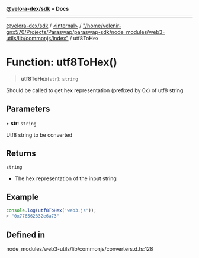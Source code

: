 [**@velora-dex/sdk**](../../../../README.md) • **Docs**

***

[@velora-dex/sdk](../../../../globals.md) / [\<internal\>](../../../README.md) / ["/home/velenir-gnx570/Projects/Paraswap/paraswap-sdk/node\_modules/web3-utils/lib/commonjs/index"](../README.md) / utf8ToHex

# Function: utf8ToHex()

> **utf8ToHex**(`str`): `string`

Should be called to get hex representation (prefixed by 0x) of utf8 string

## Parameters

• **str**: `string`

Utf8 string to be converted

## Returns

`string`

- The hex representation of the input string

## Example

```ts
console.log(utf8ToHex('web3.js'));
> "0x776562332e6a73"
```

## Defined in

node\_modules/web3-utils/lib/commonjs/converters.d.ts:128
